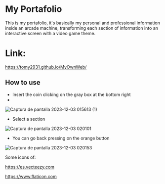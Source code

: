 # My Portafolio

This is my portafolio, it's basically my personal and professional information inside an arcade machine, transforming each section of information into an interactive screen with a video game theme.

# Link:

https://tomy2931.github.io/MyOwnWeb/

## How to use

- Insert the coin clicking on the gray box at the bottom right
- 

![Captura de pantalla 2023-12-03 015613 (1)](https://github.com/Tomy2931/MyOwnWeb/assets/99775229/333b0709-de9f-439b-a3db-d3289db8eab2)

- Select a section


![Captura de pantalla 2023-12-03 020101](https://github.com/Tomy2931/MyOwnWeb/assets/99775229/7e293e40-f79a-4aea-995f-598b82ca4acc)

- You can go back pressing on the orange button


![Captura de pantalla 2023-12-03 020153](https://github.com/Tomy2931/MyOwnWeb/assets/99775229/7c216494-4e43-46c7-9f3d-281ba18cd6e5)






Some icons of:

https://es.vecteezy.com

https://www.flaticon.com


